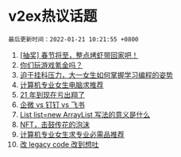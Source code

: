# v2ex热议话题

`最后更新时间：2022-01-21 10:21:55 +0800`

1. [[抽奖] 春节将至，整点烤虾带回家吧！](https://www.v2ex.com/t/829407)
1. [你们玩游戏氪金吗？](https://www.v2ex.com/t/829449)
1. [迫于挂科压力，大一女生如何掌握学习编程的姿势](https://www.v2ex.com/t/829431)
1. [计算机专业女生电脑求推荐](https://www.v2ex.com/t/829426)
1. [21 年到现在亏出翔了](https://www.v2ex.com/t/829400)
1. [企微 vs 钉钉 vs 飞书](https://www.v2ex.com/t/829398)
1. [List list=new ArrayList 写法的意义是什么](https://www.v2ex.com/t/829411)
1. [NFT，击鼓传花的泡沫](https://www.v2ex.com/t/829500)
1. [计算机专业女生求专业必需品推荐](https://www.v2ex.com/t/829598)
1. [改 legacy code 改到想吐](https://www.v2ex.com/t/829421)

